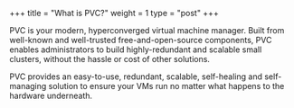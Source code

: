 +++
title = "What is PVC?"
weight = 1
type = "post"
+++

PVC is your modern, hyperconverged virtual machine manager. Built from well-known and well-trusted free-and-open-source components, PVC enables administrators to build highly-redundant and scalable small clusters, without the hassle or cost of other solutions.

PVC provides an easy-to-use, redundant, scalable, self-healing and self-managing solution to ensure your VMs run no matter what happens to the hardware underneath.
